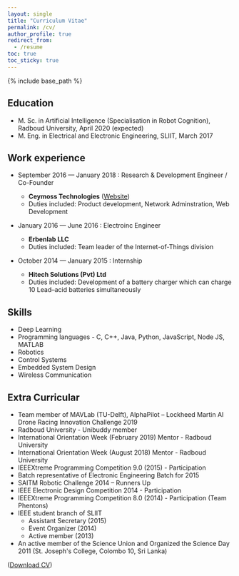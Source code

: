 ```yaml
---
layout: single
title: "Curriculum Vitae"
permalink: /cv/
author_profile: true
redirect_from:
  - /resume
toc: true
toc_sticky: true
---
```


{% include base_path %}

## Education

* M. Sc. in Artificial Intelligence (Specialisation in Robot Cognition), Radboud University, April 2020 (expected)
* M. Eng. in Electrical and Electronic Engineering, SLIIT, March 2017

## Work experience

* September 2016 — January 2018 : Research & Development Engineer / Co-Founder
  + **Ceymoss Technologies** ([Website](http://www.ceymoss.com/))
  + Duties included: Product development, Network Adminstration, Web Development

  <!-- * Supervisor: Professor Git -->

* January 2016 — June 2016 : Electroinc Engineer
  + **Erbenlab LLC**
  + Duties included: Team leader of the Internet-of-Things division

* October 2014 — January 2015 : Internship
  + **Hitech Solutions (Pvt) Ltd**
  + Duties included: Development of a battery charger which can charge 10 Lead–acid batteries simultaneously

## Skills

* Deep Learning
* Programming languages - C, C++, Java, Python, JavaScript, Node JS, MATLAB
* Robotics
* Control Systems
* Embedded System Design
* Wireless Communication

<!-- Publications
======
  <ul>{% for post in site.publications %}

    {% include archive-single-cv.html %}

  {% endfor %}</ul> -->
  
<!-- Talks
======
  <ul>{% for post in site.talks %}

    {% include archive-single-talk-cv.html %}

  {% endfor %}</ul> -->
  
<!-- Teaching
======
  <ul>{% for post in site.teaching %}

    {% include archive-single-cv.html %}

  {% endfor %}</ul> -->
  
<!-- Service and leadership
======

* Currently signed in to 43 different slack teams -->

## Extra Curricular

* Team member of MAVLab (TU-Delft), AlphaPilot – Lockheed Martin AI Drone Racing Innovation Challenge 2019
* Radboud University - Unibuddy member
* International Orientation Week (February 2019) Mentor - Radboud University
* International Orientation Week (August 2018) Mentor - Radboud University
* IEEEXtreme Programming Competition 9.0 (2015) - Participation
* Batch representative of Electronic Engineering Batch for 2015
* SAITM Robotic Challenge 2014 – Runners Up
* IEEE Electronic Design Competition 2014 - Participation
* IEEEXtreme Programming Competition 8.0 (2014) - Participation (Team Phentons)
* IEEE student branch of SLIIT
    - Assistant Secretary (2015)
    - Event Organizer (2014)
    - Active member (2013)
* An active member of the Science Union and Organized the Science Day 2011 (St. Joseph's College, Colombo 10, Sri Lanka)

([Download CV](https://basameera.github.io/files/cv.pdf))

